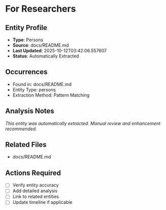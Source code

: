 # For Researchers

## Entity Profile
- **Type**: Persons
- **Source**: docs/README.md
- **Last Updated**: 2025-10-12T03:42:06.557607
- **Status**: Automatically Extracted

## Occurrences
- Found in: docs/README.md
- Entity Type: persons
- Extraction Method: Pattern Matching

## Analysis Notes
*This entity was automatically extracted. Manual review and enhancement recommended.*

## Related Files
- docs/README.md

## Actions Required
- [ ] Verify entity accuracy
- [ ] Add detailed analysis
- [ ] Link to related entities
- [ ] Update timeline if applicable
